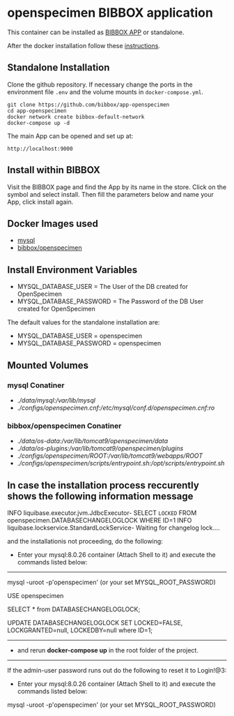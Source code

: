# openspecimen BIBBOX application

This container can be installed as [BIBBOX APP](https://bibbox.readthedocs.io/en/latest/ "BIBBOX App Store") or standalone. 

After the docker installation follow these [instructions](INSTALL-APP.md).

## Standalone Installation 

Clone the github repository. If necessary change the ports in the environment file `.env` and the volume mounts in `docker-compose.yml`.

```
git clone https://github.com/bibbox/app-openspecimen
cd app-openspecimen
docker network create bibbox-default-network
docker-compose up -d
```

The main App can be opened and set up at:
```
http://localhost:9000
```

## Install within BIBBOX

Visit the BIBBOX page and find the App by its name in the store. Click on the symbol and select install. Then fill the parameters below and name your App, click install again.

## Docker Images used
  - [mysql](https://hub.docker.com/r/mysql) 
  - [bibbox/openspecimen](https://hub.docker.com/r/bibbox/openspecimen) 


 
## Install Environment Variables
  - MYSQL_DATABASE_USER = The User of the DB created for OpenSpecimen
  - MYSQL_DATABASE_PASSWORD = The Password of the DB User created for OpenSpecimen

  
The default values for the standalone installation are:
  - MYSQL_DATABASE_USER = openspecimen
  - MYSQL_DATABASE_PASSWORD = openspecimen

  
## Mounted Volumes
### mysql Conatiner
  - *./data/mysql:/var/lib/mysql*
  - *./configs/openspecimen.cnf:/etc/mysql/conf.d/openspecimen.cnf:ro*
### bibbox/openspecimen Conatiner
  - *./data/os-data:/var/lib/tomcat9/openspecimen/data*
  - *./data/os-plugins:/var/lib/tomcat9/openspecimen/plugins*
  - *./configs/openspecimen/ROOT:/var/lib/tomcat9/webapps/ROOT*
  - *./configs/openspecimen/scripts/entrypoint.sh:/opt/scripts/entrypoint.sh*

## In case the installation process reccurently shows the following information message

INFO  liquibase.executor.jvm.JdbcExecutor- SELECT `LOCKED` FROM openspecimen.DATABASECHANGELOGLOCK WHERE ID=1
INFO  liquibase.lockservice.StandardLockService- Waiting for changelog lock....

and the installationis not proceeding, do the following:
* Enter your mysql:8.0.26 container (Attach Shell to it) and execute the commands listed below:
------------------------------------------------------------------------------------------
mysql -uroot -p'openspecimen' (or your set MYSQL_ROOT_PASSWORD)

USE openspecimen

SELECT * from DATABASECHANGELOGLOCK;

UPDATE DATABASECHANGELOGLOCK SET LOCKED=FALSE, LOCKGRANTED=null, LOCKEDBY=null where ID=1;

------------------------------------------------------------------------------------------
* and rerun **docker-compose up** in the root folder of the project.  

------------------------------------------------------------------------------------------

If the admin-user password runs out do the following to reset it to Login!@3:
* Enter your mysql:8.0.26 container (Attach Shell to it) and execute the commands listed below:

mysql -uroot -p'openspecimen' (or your set MYSQL_ROOT_PASSWORD)
